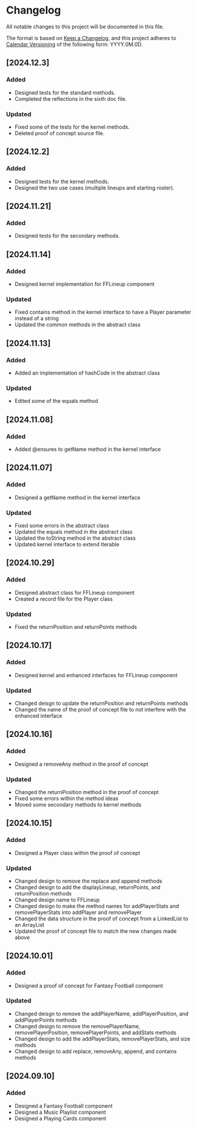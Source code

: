 # Changelog

All notable changes to this project will be documented in this file.

The format is based on [Keep a Changelog](https://keepachangelog.com/en/1.1.0/),
and this project adheres to [Calendar Versioning](https://calver.org/) of
the following form: YYYY.0M.0D.

## [2024.12.3]

### Added

- Designed tests for the standard methods.
- Completed the reflections in the sixth doc file.

### Updated

- Fixed some of the tests for the kernel methods.
- Deleted proof of concept source file.

## [2024.12.2]

### Added

- Designed tests for the kernel methods.
- Designed the two use cases (multiple lineups and starting roster).

## [2024.11.21]

### Added

- Designed tests for the secondary methods.

## [2024.11.14]

### Added

- Designed kernel implementation for FFLineup component

### Updated

- Fixed contains method in the kernel interface to have a Player parameter instead of a string
- Updated the common methods in the abstract class

## [2024.11.13]

### Added

- Added an implementation of hashCode in the abstract class

### Updated

- Edited some of the equals method

## [2024.11.08]

### Added

- Added @ensures to getName method in the kernel interface

## [2024.11.07]

### Added

- Designed a getName method in the kernel interface

### Updated

- Fixed some errors in the abstract class
- Updated the equals method in the abstract class
- Updated the toString method in the abstract class
- Updated kernel interface to extend Iterable

## [2024.10.29]

### Added

- Designed abstract class for FFLineup component
- Created a record file for the Player class

### Updated

- Fixed the returnPosition and returnPoints methods

## [2024.10.17]

### Added

- Designed kernel and enhanced interfaces for FFLineup component

### Updated

- Changed deisgn to update the returnPosition and returnPoints methods
- Changed the name of the proof of concept file to not interfere with the enhanced interface

## [2024.10.16]

### Added

- Designed a removeAny method in the proof of concept

### Updated

- Changed the returnPosition method in the proof of concept
- Fixed some errors within the method ideas
- Moved some secondary methods to kernel methods

## [2024.10.15]

### Added

- Designed a Player class within the proof of concept

### Updated

- Changed design to remove the replace and append methods
- Changed design to add the displayLineup, returnPoints, and returnPosition methods
- Changed design name to FFLineup
- Changed design to make the method names for addPlayerStats and removePlayerStats into addPlayer and removePlayer
- Changed the data structure in the proof of concept from a LinkedList to an ArrayList
- Updated the proof of concept file to match the new changes made above

## [2024.10.01]

### Added

- Designed a proof of concept for Fantasy Football component

### Updated

- Changed deisgn to remove the addPlayerName, addPlayerPosition, and addPlayerPoints methods
- Changed design to remove the removePlayerName, removePlayerPosition, removePlayerPoints, and addStats methods
- Changed design to add the addPlayerStats, removePlayerStats, and size methods
- Changed design to add replace, removeAny, append, and contains methods

## [2024.09.10]

### Added

- Designed a Fantasy Football component
- Designed a Music Playlist component
- Designed a Playing Cards component